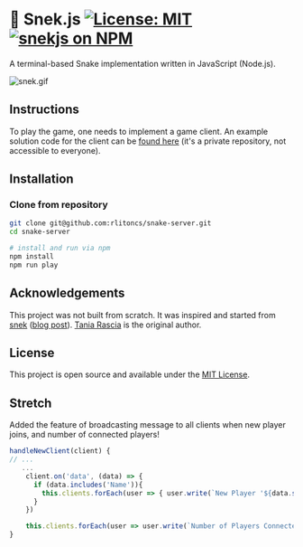 # 🐍 Snek.js [![License: MIT](https://img.shields.io/badge/License-MIT-blue.svg)](https://opensource.org/licenses/MIT) [![snekjs on NPM](https://img.shields.io/npm/v/snekjs.svg?color=green&label=snekjs)](https://www.npmjs.com/package/snekjs)

A terminal-based Snake implementation written in JavaScript (Node.js).

![snek.gif](https://raw.githubusercontent.com/taniarascia/snek/master/snek.gif)

## Instructions

To play the game, one needs to implement a game client. An example solution code for the client can be [found here](https://github.com/lighthouse-labs/snek-client) (it's a private repository, not accessible to everyone).

## Installation

### Clone from repository

```bash
git clone git@github.com:rlitoncs/snake-server.git
cd snake-server

# install and run via npm
npm install
npm run play
```

## Acknowledgements

This project was not built from scratch. It was inspired and started from [snek](https://github.com/taniarascia/snek) ([blog post](https://www.taniarascia.com/snake-game-in-javascript/)). [Tania Rascia](https://www.taniarascia.com) is the original author.

## License

This project is open source and available under the [MIT License](LICENSE).


## Stretch
Added the feature of broadcasting message to all clients when new player joins, and number of connected players!

```javascript
handleNewClient(client) {
// ...
   ...
    client.on('data', (data) => {
      if (data.includes('Name')){
        this.clients.forEach(user => { user.write(`New Player '${data.split(' ').slice(1)}' Has Joined`)})
      }
    })

    this.clients.forEach(user => user.write(`Number of Players Connected: ${this.clients.length}`))
}
```
